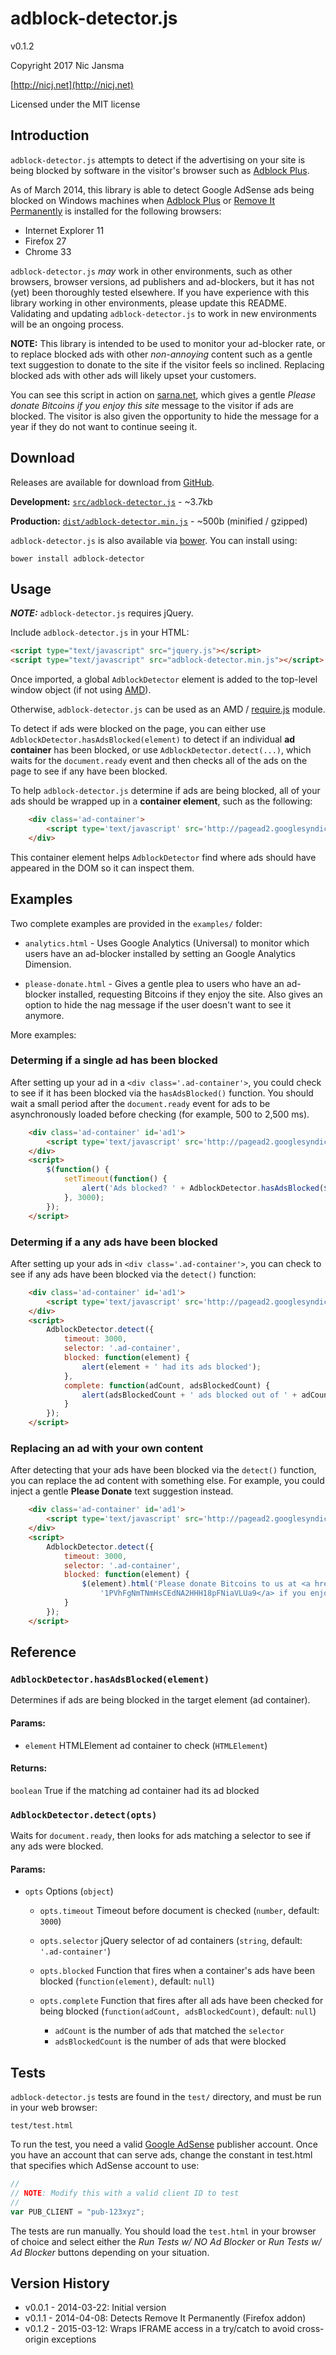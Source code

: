 # adblock-detector.js

v0.1.2

Copyright 2017 Nic Jansma

[http://nicj.net](http://nicj.net)

Licensed under the MIT license

## Introduction

`adblock-detector.js` attempts to detect if the advertising on your site is being blocked by software in the visitor's
browser such as [Adblock Plus](https://adblockplus.org/).

As of March 2014, this library is able to detect Google AdSense ads being blocked on Windows machines when
[Adblock Plus](https://adblockplus.org/) or [Remove It Permanently](https://addons.mozilla.org/en-US/firefox/addon/remove-it-permanently/)
is installed for the following browsers:

* Internet Explorer 11
* Firefox 27
* Chrome 33

`adblock-detector.js` *may* work in other environments, such as other browsers, browser versions, ad publishers
and ad-blockers, but it has not (yet) been thoroughly tested elsewhere.  If you have experience with this library
working in other environments, please  update this README.  Validating and updating `adblock-detector.js` to work
in new environments will be an ongoing process.

**NOTE:** This library is intended to be used to monitor your ad-blocker rate, or to replace blocked ads with
other *non-annoying* content such as a gentle text suggestion to donate to the site if the visitor feels so inclined.
Replacing blocked ads with other ads will likely upset your customers.

You can see this script in action on [sarna.net](http://www.sarna.net), which gives a gentle *Please donate Bitcoins
if you enjoy this site* message to the visitor if ads are blocked.  The visitor is also given the opportunity to
hide the message for a year if they do not want to continue seeing it.

## Download

Releases are available for download from [GitHub](https://github.com/nicjansma/adblock-detector.js).

__Development:__ [`src/adblock-detector.js`](https://github.com/nicjansma/adblock-detector.js/raw/master/src/adblock-detector.js)
    - ~3.7kb

__Production:__ [`dist/adblock-detector.min.js`](https://github.com/nicjansma/adblock-detector.js/raw/master/dist/adblock-detector.min.js)
    - ~500b (minified / gzipped)

`adblock-detector.js` is also available via [bower](http://bower.io/). You can install using:

    bower install adblock-detector

## Usage

***NOTE:*** `adblock-detector.js` requires jQuery.

Include `adblock-detector.js` in your HTML:

```html
<script type="text/javascript" src="jquery.js"></script>
<script type="text/javascript" src="adblock-detector.min.js"></script>
```

Once imported, a global `AdblockDetector` element is added to the top-level window object (if not using
[AMD](https://github.com/amdjs/amdjs-api/wiki/AMD)).

Otherwise, `adblock-detector.js` can be used as an AMD / [require.js](http://requirejs.org) module.

To detect if ads were blocked on the page, you can either use `AdblockDetector.hasAdsBlocked(element)` to detect if an
individual **ad container** has been blocked, or use `AdblockDetector.detect(...)`, which waits for the `document.ready`
event and then checks all of the ads on the page to see if any have been blocked.

To help `adblock-detector.js` determine if ads are being blocked, all of your ads should be wrapped up in a
**container element**, such as the following:

```html
    <div class='ad-container'>
        <script type='text/javascript' src='http://pagead2.googlesyndication.com/pagead/show_ads.js'></script>
    </div>
```

This container element helps `AdblockDetector` find where ads should have appeared in the DOM so it can inspect them.

## Examples

Two complete examples are provided in the `examples/` folder:

* `analytics.html` - Uses Google Analytics (Universal) to monitor which users have an ad-blocker installed by setting an Google Analytics Dimension.

* `please-donate.html` - Gives a gentle plea to users who have an ad-blocker installed, requesting Bitcoins if they
    enjoy the site.  Also gives an option to hide the nag message if the user doesn't want to see it anymore.

More examples:

### Determing if a single ad has been blocked

After setting up your ad in a `<div class='.ad-container'>`, you could check to see if it has been blocked via the
`hasAdsBlocked()` function.  You should wait a small period after the `document.ready` event for ads to be asynchronously
loaded before checking (for example, 500 to 2,500 ms).

```html
    <div class='ad-container' id='ad1'>
        <script type='text/javascript' src='http://pagead2.googlesyndication.com/pagead/show_ads.js'></script>
    </div>
    <script>
        $(function() {
            setTimeout(function() {
                alert('Ads blocked? ' + AdblockDetector.hasAdsBlocked($('#ad1'));
            }, 3000);
        });
    </script>
```
### Determing if a any ads have been blocked

After setting up your ads in `<div class='.ad-container'>`, you can check to see if any ads have been blocked via the
`detect()` function:

```html
    <div class='ad-container' id='ad1'>
        <script type='text/javascript' src='http://pagead2.googlesyndication.com/pagead/show_ads.js'></script>
    </div>
    <script>
        AdblockDetector.detect({
            timeout: 3000,
            selector: '.ad-container',
            blocked: function(element) {
                alert(element + ' had its ads blocked');
            },
            complete: function(adCount, adsBlockedCount) {
                alert(adsBlockedCount + ' ads blocked out of ' + adCount);
            }
        });
    </script>
```

### Replacing an ad with your own content

After detecting that your ads have been blocked via the `detect()` function, you can replace the ad content with
something else.  For example, you could inject a gentle **Please Donate** text suggestion instead.

```html
    <div class='ad-container' id='ad1'>
        <script type='text/javascript' src='http://pagead2.googlesyndication.com/pagead/show_ads.js'></script>
    </div>
    <script>
        AdblockDetector.detect({
            timeout: 3000,
            selector: '.ad-container',
            blocked: function(element) {
                $(element).html('Please donate Bitcoins to us at <a href="bitcoin:1PVhFgNmTNmHsCEdNA2HHH18pFNiaVLUa9">' +
                    '1PVhFgNmTNmHsCEdNA2HHH18pFNiaVLUa9</a> if you enjoy this site.');
            }
        });
    </script>
```

## Reference

### `AdblockDetector.hasAdsBlocked(element)`

Determines if ads are being blocked in the target element (ad container).

#### Params:

* `element` HTMLElement ad container to check (`HTMLElement`)

#### Returns:

`boolean` True if the matching ad container had its ad blocked

### `AdblockDetector.detect(opts)`

Waits for `document.ready`, then looks for ads matching a selector to see if any ads were blocked.

#### Params:

* `opts` Options (`object`)

    * `opts.timeout` Timeout before document is checked (`number`, default: `3000`)

    * `opts.selector` jQuery selector of ad containers (`string`, default: `'.ad-container'`)

    * `opts.blocked` Function that fires when a container's ads have been blocked (`function(element)`, default: `null`)

    * `opts.complete` Function that fires after all ads have been checked for being blocked
        (`function(adCount, adsBlockedCount)`, default: `null`)
        * `adCount` is the number of ads that matched the `selector`
        * `adsBlockedCount` is the number of ads that were blocked

## Tests

`adblock-detector.js` tests are found in the `test/` directory, and must be run in your web browser:

    test/test.html

To run the test, you need a valid [Google AdSense](http://www.google.com/adsense/start/) publisher account.  Once
you have an account that can serve ads, change the constant in test.html that specifies which AdSense account to use:

```js
//
// NOTE: Modify this with a valid client ID to test
//
var PUB_CLIENT = "pub-123xyz";
```

The tests are run manually.  You should load the `test.html` in your browser of choice and select either the
*Run Tests w/ NO Ad Blocker* or *Run Tests w/ Ad Blocker* buttons depending on your situation.

## Version History

* v0.0.1 - 2014-03-22: Initial version
* v0.1.1 - 2014-04-08: Detects Remove It Permanently (Firefox addon)
* v0.1.2 - 2015-03-12: Wraps IFRAME access in a try/catch to avoid cross-origin exceptions
